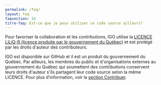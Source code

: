 ```yaml
---
permalink: /faq/
layout: faq
faqsection: 14
titre-faq: Est-ce que je peux utiliser ce code source ailleurs?
---
```


Pour favoriser la collaboration et les contributions, IGO utilise la [LICENCE LiLiQ-R (licence produite par le gouvernement du Québec)](https://github.com/infra-geo-ouverte/igo/blob/master/LICENCE.txt) et est protégé par les droits d'auteur des contributeurs. 

IGO est disponible sur GitHub et il est un produit du gouvernement du Québec. Par ailleurs, les membres du public et d'organisations externes au gouvernement du Québec qui soumettent des contributions conservent leurs droits d'auteur s'ils partagent leur code source selon la même LICENCE. Pour plus d’information, voir la [section Contribuer](/site-web/contribuer).
